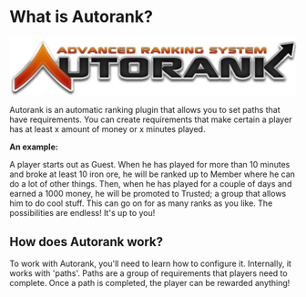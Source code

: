 # What is Autorank?

![](../.gitbook/assets/autorank-logo-v2.png)

Autorank is an automatic ranking plugin that allows you to set paths that have requirements. You can create requirements that make certain a player has at least x amount of money or x minutes played.



**An example:**

A player starts out as Guest. When he has played for more than 10 minutes and broke at least 10 iron ore, he will be ranked up to Member where he can do a lot of other things. Then, when he has played for a couple of days and earned a 1000 money, he will be promoted to Trusted; a group that allows him to do cool stuff. This can go on for as many ranks as you like. The possibilities are endless! It's up to you!

## How does Autorank work?

To work with Autorank, you'll need to learn how to configure it. Internally, it works with 'paths'. Paths are a group of requirements that players need to complete. Once a path is completed, the player can be rewarded anything!

